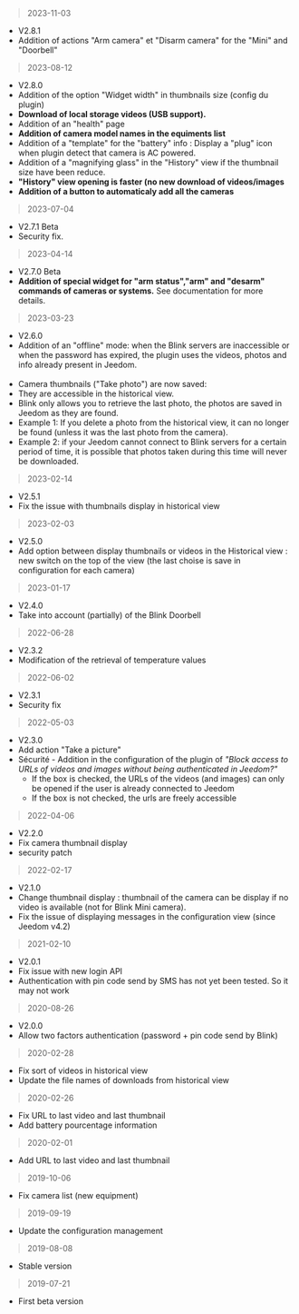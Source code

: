 > 2023-11-03
  + V2.8.1
  + Addition of actions "Arm camera" et "Disarm camera" for the "Mini" and "Doorbell"

> 2023-08-12
  + V2.8.0
  + Addition of the option "Widget width" in thumbnails size (config du plugin)
  + **Download of local storage videos (USB support).**
  + Addition of an "health" page
  + **Addition of camera model names in the equiments list**
  + Addition of a "template" for the "battery" info : Display a "plug" icon when plugin detect that camera is AC powered.
  + Addition of a "magnifying glass" in the "History" view if the thumbnail size have been reduce.
  + **"History" view opening is faster (no new download of videos/images**
  + **Addition of a button to automaticaly add all the cameras**

> 2023-07-04
  + V2.7.1 Beta
  + Security fix.

> 2023-04-14
  + V2.7.0 Beta
  + **Addition of special widget for "arm status","arm" and "desarm" commands of cameras or systems.** See documentation for more details.

> 2023-03-23
  + V2.6.0
  + Addition of an "offline" mode: when the Blink servers are inaccessible or when the password has expired, the plugin uses the videos, photos and info already present in Jeedom.
  <br><br>
  + Camera thumbnails ("Take photo") are now saved:
  + They are accessible in the historical view.
  + Blink only allows you to retrieve the last photo, the photos are saved in Jeedom as they are found.
  + Example 1: If you delete a photo from the historical view, it can no longer be found (unless it was the last photo from the camera).
  + Example 2: if your Jeedom cannot connect to Blink servers for a certain period of time, it is possible that photos taken during this time will never be downloaded.
  
> 2023-02-14
  + V2.5.1
  + Fix the issue with thumbnails display in historical view

> 2023-02-03
  + V2.5.0
  + Add option between display thumbnails or videos in the Historical view : new switch on the top of the view (the last choise is save in configuration for each camera)

> 2023-01-17
  + V2.4.0
  + Take into account (partially) of the Blink Doorbell

> 2022-06-28
  + V2.3.2
  + Modification of the retrieval of temperature values

> 2022-06-02
  + V2.3.1
  + Security fix
  
> 2022-05-03
  + V2.3.0
  + Add action "Take a picture"
  + Sécurité - Addition in the configuration of the plugin of _"Block access to URLs of videos and images without being authenticated in Jeedom?"_
    - If the box is checked, the URLs of the videos (and images) can only be opened if the user is already connected to Jeedom
    - If the box is not checked, the urls are freely accessible

> 2022-04-06
  + V2.2.0
  + Fix camera thumbnail display
  + security patch

> 2022-02-17
  + V2.1.0
  + Change thumbnail display : thumbnail of the camera can be display if no video is available (not for Blink Mini camera).
  + Fix the issue of displaying messages in the configuration view (since Jeedom v4.2)
  
  > 2021-02-10
  + V2.0.1
  + Fix issue with new login API
  + Authentication with pin code send by SMS has not yet been tested. So it may not work

> 2020-08-26
  + V2.0.0
  + Allow two factors authentication (password + pin code send by Blink)

> 2020-02-28
  + Fix sort of videos in historical view
  + Update the file names of downloads from historical view

> 2020-02-26
  + Fix URL to last video and last thumbnail
  + Add battery pourcentage information 

> 2020-02-01 
  + Add URL to last video and last thumbnail

> 2019-10-06
  + Fix camera list (new equipment)

> 2019-09-19
  + Update the configuration management

> 2019-08-08
  + Stable version

> 2019-07-21
  + First beta version 
